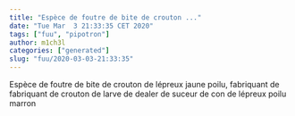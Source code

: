 ```yaml
---
title: "Espèce de foutre de bite de crouton ..."
date: "Tue Mar  3 21:33:35 CET 2020"
tags: ["fuu", "pipotron"]
author: m1ch3l
categories: ["generated"]
slug: "fuu/2020-03-03-21:33:35"
---
```


Espèce de foutre de bite de crouton de lépreux jaune poilu, fabriquant de fabriquant de crouton de larve de dealer de suceur de con de lépreux poilu marron
